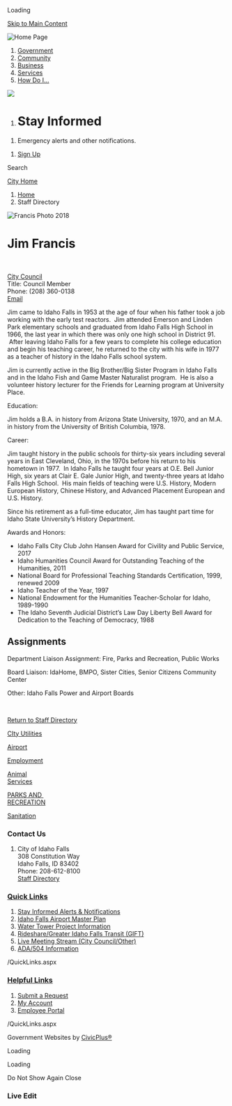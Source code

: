 Loading

[Skip to Main Content](https://www.idahofallsidaho.gov/directory.aspx?EID=258%2F)

![Home Page](https://www.idahofallsidaho.gov/ImageRepository/Document?documentID=14220)

1. [Government](https://www.idahofallsidaho.gov/27/Government)
2. [Community](https://www.idahofallsidaho.gov/31/Community)
3. [Business](https://www.idahofallsidaho.gov/35/Business)
4. [Services](https://www.idahofallsidaho.gov/101/Services)
5. [How Do I...](https://www.idahofallsidaho.gov/9/How-Do-I)

<!--THE END-->

![](https://www.idahofallsidaho.gov/ImageRepository/Document?documentID=14217)

1. # Stay Informed

<!--THE END-->

1. Emergency alerts and other notifications.

<!--THE END-->

1. [Sign Up](https://www.idahofallsidaho.gov/1674/Alerts-and-Notifications)

Search

[City Home](https://www.idahofallsidaho.gov)

1. [Home](https://www.idahofallsidaho.gov)
2. Staff Directory

![Francis Photo 2018](https://www.idahofallsidaho.gov/ImageRepository/Document?documentID=7101 "Francis Photo 2018")

# Jim Francis

 

[City Council](https://www.idahofallsidaho.gov/Directory.aspx?DID=53)  
Title: Council Member  
Phone: (208) 360-0138  
[Email](mailto:jfrancis@idahofalls.gov)

Jim came to Idaho Falls in 1953 at the age of four when his father took a job working with the early test reactors.  Jim attended Emerson and Linden Park elementary schools and graduated from Idaho Falls High School in 1966, the last year in which there was only one high school in District 91.  After leaving Idaho Falls for a few years to complete his college education and begin his teaching career, he returned to the city with his wife in 1977 as a teacher of history in the Idaho Falls school system.  

Jim is currently active in the Big Brother/Big Sister Program in Idaho Falls and in the Idaho Fish and Game Master Naturalist program.  He is also a volunteer history lecturer for the Friends for Learning program at University Place.

Education:

Jim holds a B.A. in history from Arizona State University, 1970, and an M.A. in history from the University of British Columbia, 1978.

Career:

Jim taught history in the public schools for thirty-six years including several years in East Cleveland, Ohio, in the 1970s before his return to his hometown in 1977.  In Idaho Falls he taught four years at O.E. Bell Junior High, six years at Clair E. Gale Junior High, and twenty-three years at Idaho Falls High School.  His main fields of teaching were U.S. History, Modern European History, Chinese History, and Advanced Placement European and U.S. History.  

Since his retirement as a full-time educator, Jim has taught part time for Idaho State University’s History Department.  

Awards and Honors:

- Idaho Falls City Club John Hansen Award for Civility and Public Service, 2017
- Idaho Humanities Council Award for Outstanding Teaching of the Humanities, 2011
- National Board for Professional Teaching Standards Certification, 1999, renewed 2009
- Idaho Teacher of the Year, 1997
- National Endowment for the Humanities Teacher-Scholar for Idaho, 1989-1990
- The Idaho Seventh Judicial District’s Law Day Liberty Bell Award for Dedication to the Teaching of Democracy, 1988

## Assignments

Department Liaison Assignment: Fire, Parks and Recreation, Public Works

Board Liaison: IdaHome, BMPO, Sister Cities, Senior Citizens Community Center

Other: Idaho Falls Power and Airport Boards

 

[Return to Staff Directory](https://www.idahofallsidaho.gov/Directory.aspx)

[CIty Utilities](https://www.idahofallsidaho.gov/1737/Utilities)

[Airport](https://www.idahofallsidaho.gov/1743/Airport---2022)

[Employment](https://www.idahofallsidaho.gov/183/Employment-Center)

[Animal  
Services](https://www.idahofallsidaho.gov/1011/Animal-Services)

[PARKS AND   
RECREATION](https://www.idahofallsidaho.gov/1740/Parks-Recreation)

[Sanitation](https://www.idahofallsidaho.gov/1008/Sanitation)

### Contact Us

1. City of Idaho Falls  
   308 Constitution Way  
   Idaho Falls, ID 83402  
   Phone: 208-612-8100  
   [Staff Directory](https://www.idahofallsidaho.gov/directory.aspx)

### [Quick Links](https://www.idahofallsidaho.gov/QuickLinks.aspx?CID=17)

1. [Stay Informed Alerts &amp; Notifications](https://www.idahofallsidaho.gov/1674/Alerts-and-Notifications)
2. [Idaho Falls Airport Master Plan](https://ifairportmp.com)
3. [Water Tower Project Information](https://www.idahofallsidaho.gov/1378/Water-Tower)
4. [Rideshare/Greater Idaho Falls Transit (GIFT)](https://www.idahofallsidaho.gov/1744/GIFT-On-Demand-Rides)
5. [Live Meeting Stream (City Council/Other)](https://www.idahofallsidaho.gov/429/Live-Stream)
6. [ADA/504 Information](https://www.idahofallsidaho.gov/ada)

/QuickLinks.aspx

### [Helpful Links](https://www.idahofallsidaho.gov/QuickLinks.aspx?CID=15)

1. [Submit a Request](https://www.idahofallsidaho.gov/RequestTracker.aspx)
2. [My Account](https://www.idahofallsidaho.gov/MyAccount)
3. [Employee Portal](https://sso.idahofalls.gov)

/QuickLinks.aspx

Government Websites by [CivicPlus®](https://connect.civicplus.com/referral)

Loading

Loading

Do Not Show Again Close

### Live Edit